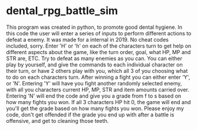 # dental_rpg_battle_sim
This program was created in python, to promote good dental hygiene.
In this code the user will enter a series of inputs to perform different actions to defeat a enemy.
It was made for a internal in 2019.
No cheat codes included, sorry.
Enter 'H' or 'h' on each of the characters turn to get help on different aspects about the game, like the turn order, goal, what HP, MP and STR are, ETC.
Try to defeat as many enemies as you can.
You can either play by yourself, and give the commands to each individual character on their turn, or have 2 others play with you, which all 3 of you choosing what to do on each characters turn.
After winning a fight you can either enter 'Y', or 'N'.
Entering 'Y' will have you fight another randomly selected enemy, with all you characters current HP, MP, STR and item amounts carried over.
Entering 'N' will end the code and give you a grade from f to s based on how many fights you won.
If all 3 characters HP hit 0, the game will end and you'll get the grade based on how many fights you won.
Please enjoy my code, don't get offended if the grade you end up with after a battle is offensive, and get to cleaning those teeth.
